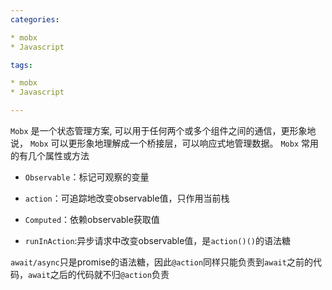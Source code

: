```yaml
---
categories:

* mobx
* Javascript

tags:

* mobx
* Javascript

---
```

`Mobx` 是一个状态管理方案, 可以用于任何两个或多个组件之间的通信，更形象地说， `Mobx` 可以更形象地理解成一个桥接层，可以响应式地管理数据。
`Mobx` 常用的有几个属性或方法
 - `Observable`：标记可观察的变量

 - `action`：可追踪地改变observable值，只作用当前栈

 - `Computed`：依赖observable获取值

 - `runInAction`:异步请求中改变observable值，是`action()()`的语法糖

 `await/async`只是promise的语法糖，因此`@action`同样只能负责到`await`之前的代码，`await`之后的代码就不归`@action`负责
